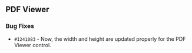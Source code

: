 ## PDF Viewer

### Bug Fixes

- `#I241083` - Now, the width and height are updated properly for the PDF Viewer control.
